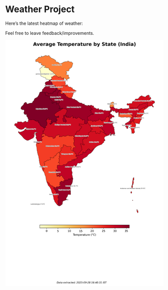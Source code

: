 # Weather Project

Here’s the latest heatmap of weather:

Feel free to leave feedback/improvements.

![India Heatmap](docs/assets/india_heatmap.png?v=D917A9)

